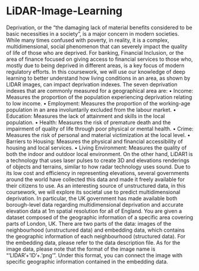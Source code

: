 # LiDAR-Image-Learning
Deprivation, or the “the damaging lack of material benefits considered to be basic necessities in a
society”, is a major concern in modern societies. While many times confused with poverty, in reality,
it is a complex, multidimensional, social phenomenon that can severely impact the quality of life of
those who are deprived. For banking, Financial Inclusion, or the area of finance focused on giving
access to financial services to those who, mostly due to being deprived in different areas, is a key
focus of modern regulatory efforts. In this coursework, we will use our knowledge of deep learning
to better understand how living conditions in an area, as shown by LIDAR images, can impact
deprivation indexes. The seven deprivation indexes that are commonly measured for a geographical
area are:
• Income: Measures the proportion of the population experiencing deprivation relating to low
income.
• Employment: Measures the proportion of the working-age population in an area
involuntarily excluded from the labour market.
• Education: Measures the lack of attainment and skills in the local population.
• Health: Measures the risk of premature death and the impairment of quality of life through
poor physical or mental health.
• Crime: Measures the risk of personal and material victimization at the local level.
• Barriers to Housing: Measures the physical and financial accessibility of housing and local
services.
• Living Environment: Measures the quality of both the indoor and outdoor local
environment.
On the other hand, LiDAR1
is a technology that uses laser pulses to create 3D and elevations
renderings of objects and terrains, similar to how radar technology uses sound. Due to its low cost
and efficiency in representing elevations, several governments around the world have collected this
data and made it freely available for their citizens to use. As an interesting source of unstructured
data, in this coursework, we will explore its societal use to predict multidimensional deprivation. In
particular, the UK government has made available both borough-level data regarding
multidimensional deprivation and accurate elevation data at 1m spatial resolution for all of England.
You are given a dataset composed of the geographic information of a specific area covering parts of
London, UK. There are two parts of the data: images of the neighbourhood (unstructured data) and
embedding data, which contains the geographic information of each neighbourhood (structured
data). For the embedding data, please refer to the data description file. As for the image data, please
note that the format of the image name is “‘LIDAR’+’ID’+.’png’”. Under this format, you can connect
the image with specific geographic information contained in the embedding data.
